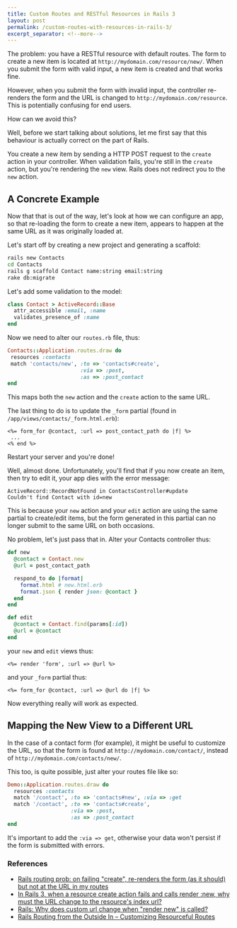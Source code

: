 ```yaml
---
title: Custom Routes and RESTful Resources in Rails 3
layout: post
permalink: /custom-routes-with-resources-in-rails-3/
excerpt_separator: <!--more-->
---
```


The problem: you have a RESTful resource with default routes. The form to create a new item is located at `http://mydomain.com/resource/new/`. When you submit the form with valid input, a new item is created and that works fine.

However, when you submit the form with invalid input, the controller re-renders the form and the URL is changed to `http://mydomain.com/resource`. This is potentially confusing for end users.

How can we avoid this?

<!--more-->

Well, before we start talking about solutions, let me first say that this behaviour is actually correct on the part of Rails.

You create a new item by sending a HTTP POST request to the `create` action in your controller. When validation fails, you're still in the `create` action, but you're rendering the `new` view. Rails does not redirect you to the `new` action.

## A Concrete Example

Now that that is out of the way, let's look at how we can configure an app, so that re-loading the form to create a new item, appears to happen at the same URL as it was originally loaded at.

Let's start off by creating a new project and generating a scaffold:

```sh
rails new Contacts
cd Contacts
rails g scaffold Contact name:string email:string
rake db:migrate
```

Let's add some validation to the model:

```ruby
class Contact > ActiveRecord::Base
  attr_accessible :email, :name
  validates_presence_of :name
end
```

Now we need to alter our `routes.rb` file, thus:

```ruby
Contacts::Application.routes.draw do
 resources :contacts
 match 'contacts/new', :to => 'contacts#create',
                       :via => :post,
                       :as => :post_contact
end
```

This maps both the `new` action and the `create` action to the same URL.

The last thing to do is to update the `_form` partial (found in `/app/views/contacts/_form.html.erb`):

```erb
<%= form_for @contact, :url => post_contact_path do |f| %>
 ...
<% end %>
```

Restart your server and you're done!

Well, almost done. Unfortunately, you'll find that if you now create an item, then try to edit it, your app dies with the error message:

```
ActiveRecord::RecordNotFound in ContactsController#update
Couldn't find Contact with id=new
```

This is because your `new` action and your `edit` action are using the same partial to create/edit items, but the form generated in this partial can no longer submit to the same URL on both occasions.

No problem, let's just pass that in. Alter your Contacts controller thus:

```ruby
def new
  @contact = Contact.new
  @url = post_contact_path

  respond_to do |format|
    format.html # new.html.erb
    format.json { render json: @contact }
  end
end

def edit
  @contact = Contact.find(params[:id])
  @url = @contact
end
```

your `new` and `edit` views thus:

```erb
<%= render 'form', :url => @url %>
```

and your `_form` partial thus:

```erb
<%= form_for @contact, :url => @url do |f| %>
```

Now everything really will work as expected.

## Mapping the New View to a Different URL

In the case of a contact form (for example), it might be useful to customize the URL, so that the form is found at `http://mydomain.com/contact/`, instead of `http://mydomain.com/contacts/new/`.

This too, is quite possible, just alter your routes file like so:

```ruby
Demo::Application.routes.draw do
  resources :contacts
  match '/contact', :to => 'contacts#new', :via => :get
  match '/contact', :to => 'contacts#create',
                    :via => :post,
                    :as => :post_contact
end
```

It's important to add the `:via => get`, otherwise your data won't persist if the form is submitted with errors.

### References

- <a title="StackOverflow discussion" href="http://stackoverflow.com/questions/14575442/rails-routing-prob-on-failing-create-re-renders-the-form-as-it-should-but" target="_blank">Rails routing prob: on failing "create", re-renders the form (as it should) but not at the URL in my routes</a>
- <a title="StackOverflow discussion" href="http://stackoverflow.com/questions/14490098/in-rails-3-when-a-resource-create-action-fails-and-calls-render-new-why-must" target="_blank">In Rails 3, when a resource create action fails and calls render :new, why must the URL change to the resource's index url?</a>
- <a title="StackOverflow discussion" href="http://stackoverflow.com/questions/4932771/rails-why-does-custom-url-change-when-render-new-is-called" target="_blank">Rails: Why does custom url change when "render new" is called?</a>
- <a title="RailsGuides" href="http://guides.rubyonrails.org/routing.html#customizing-resourceful-routes" target="_blank">Rails Routing from the Outside In &#8211; Customizing Resourceful Routes</a>
